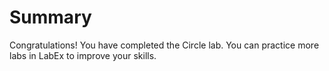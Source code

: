 # Summary

Congratulations! You have completed the Circle lab. You can practice more labs in LabEx to improve your skills.

